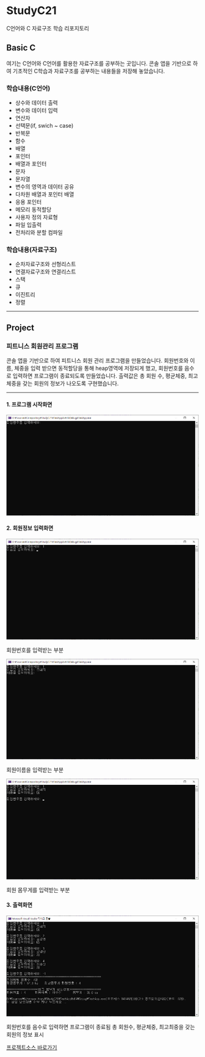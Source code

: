 # StudyC21
C언어와 C 자료구조 학습 리포지토리

## Basic C

여기는 C언어와 C언어를 활용한 자료구조를 공부하는 곳입니다. 콘솔 앱을 기반으로 하여 기초적인 C학습과 자료구조를 공부하는 내용들을 저장해 놓았습니다.

### 학습내용(C언어)

- 상수와 데이터 출력
- 변수와 데이터 입력
- 연산자
- 선택문(if, swich ~ case)
- 반복문
- 함수
- 배열
- 포인터
- 배열과 포인터
- 문자
- 문자열
- 변수의 영역과 데이터 공유
- 다차원 배열과 포인터 배열
- 응용 포인터
- 메모리 동적할당
- 사용자 정의 자료형
- 파일 입출력
- 전처리와 분할 컴파일


### 학습내용(자료구조)

- 순차자료구조와 선형리스트
- 연결자료구조와 연결리스트
- 스택
- 큐
- 이진트리
- 정렬

----------------

## Project


### 피트니스 회원관리 프로그램
콘솔 앱을 기반으로 하여 피트니스 회원 관리 프로그램을 만들었습니다. 회원번호와 이름, 체중을 입력 받으면 동적할당을 통해 heap영역에 저장되게 했고, 
회원번호를 음수로 입력하면 프로그램이 종료되도록 만들었습니다. 출력값은 총 회원 수, 평균체중, 최고체중을 갖는 회원의 정보가 나오도록 구현했습니다.

---------------------------------------

#### 1. 프로그램 시작화면
![프로그램시작_Images](https://github.com/zizi0308/StudyC21/blob/main/Images/img_20210618_120626_001.png)




#### 2. 회원정보 입력화면
![회원정보입력_Images1](https://github.com/zizi0308/StudyC21/blob/main/Images/img_20210618_120648_001.png)

회원번호를 입력받는 부분



![회원정보입력_Images2](https://github.com/zizi0308/StudyC21/blob/main/Images/img_20210618_120600_001.png)

회원이름을 입력받는 부분



![회원정보입력_Images3](https://github.com/zizi0308/StudyC21/blob/main/Images/img_20210618_120627_001.png)

회원 몸무게를 입력받는 부분





#### 3. 출력화면

![회원정보출력_Images](https://github.com/zizi0308/StudyC21/blob/main/Images/img_20210618_120614_001.png)

회원번호를 음수로 입력하면 프로그램이 종료됨 총 회원수, 평균체중, 최고최중을 갖는 회원의 정보 표시






[프로젝트소스 바로가기](https://github.com/zizi0308/StudyC21/blob/main/TestApp/FitnessManageProgram.c)




